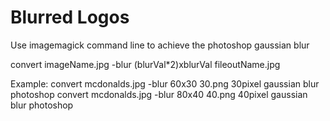 # Blurred Logos
Use imagemagick command line to achieve the photoshop gaussian blur

convert imageName.jpg -blur (blurVal*2)xblurVal fileoutName.jpg

Example:
convert mcdonalds.jpg -blur 60x30 30.png 30pixel gaussian blur photoshop
convert mcdonalds.jpg -blur 80x40 40.png 40pixel gaussian blur photoshop